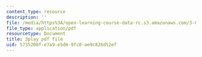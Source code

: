 ```yaml
---
content_type: resource
description: ''
file: /media/https%3A/open-learning-course-data-rc.s3.amazonaws.com/3-091sc-introduction-to-solid-state-chemistry-fall-2010/5735208fe7a9e5d69fc0ae9c826d52ef_xEnYH0KNkfA.pdf
file_type: application/pdf
resourcetype: Document
title: 3play pdf file
uid: 5735208f-e7a9-e5d6-9fc0-ae9c826d52ef
---
```


